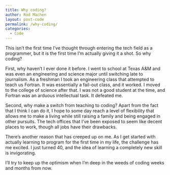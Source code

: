 ```yaml
---
title: Why coding?
author: Rod Machen
layout: post-code
permalink: /why-coding/
categories:
  - Code
---
```

This isn&#8217;t the first time I&#8217;ve thought through entering the tech field as a programmer, but it is the first time I&#8217;m actually giving it a shot. So why coding?

First, why haven&#8217;t I ever done it before. I went to school at Texas A&M and was even an engineering and science major until switching late to journalism. As a freshman I took an engineering class that attempted to teach us Fortran. It was essentially a fail-out class, and it worked. I moved to the college of science after that. I was not a good student at the time, and Fortran was an arduous intellectual task. It defeated me.

Second, why make a switch from teaching to coding? Apart from the fact that I think I can do it, I hope to some day reach a level of flexibility that allows me to make a living while still raising a family and being engaged in other pursuits. The tech offices that I&#8217;ve been exposed to seem like decent places to work, though all jobs have their drawbacks.

There&#8217;s another reason that has creeped up on me. As I get started with actually learning to program for the first time in my life, the challenge has me excited. I just turned 40, and the idea of learning a completely new skill is invigorating.

I&#8217;ll try to keep up the optimism when I&#8217;m deep in the weeds of coding weeks and months from now.